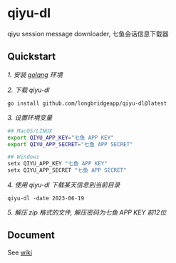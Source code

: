 # qiyu-dl
qiyu session message downloader, 七鱼会话信息下载器

## Quickstart

_1. 安装 [golang](https://go.dev/doc/install) 环境_

_2. 下载 qiyu-dl_

```
go install github.com/longbridgeapp/qiyu-dl@latest
```

_3. 设置环境变量_

```bash
## MacOS/LINUX
export QIYU_APP_KEY="七鱼 APP KEY"                       
export QIYU_APP_SECRET="七鱼 APP SECRET"
```

```powershell
## Windows 
setx QIYU_APP_KEY "七鱼 APP KEY"
setx QIYU_APP_SECRET "七鱼 APP SECRET"
```

_4. 使用 qiyu-dl 下载某天信息到当前目录_
```
qiyu-dl -date 2023-06-19
```

_5. 解压 zip 格式的文件, 解压密码为七鱼 APP KEY 前12位_

## Document

See [wiki](https://github.com/longbridgeapp/qiyu-dl/wiki/%E8%8E%B7%E5%8F%96%E4%B8%83%E9%B1%BC%E4%BC%9A%E8%AF%9D%E4%BF%A1%E6%81%AF%E6%96%87%E6%A1%A3)
